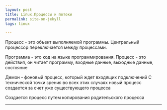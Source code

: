```yaml
--- 
layout: post 
title: Linux.Процессы и потоки
permalink: site-on-jekyll
tags: linux

--- 
```


Процесс - это объект выполняемой программы. Центральный процессор переключается между процессами.

Программа - это код на языке программирования. Процесс - это действия, он читает программу, входные данные, выходные данные, состояние

Демон - фоновый процесс, который ждет входящих подключений
С технической точки зрения во всех этих случаях новый процесс создается за счет уже
существующего процесса

Создается процесс путем копирования родительского процесса

----

